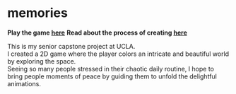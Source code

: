 # memories

**Play the game [here](https://aprilding.com/memories)**
**Read about the process of creating [here](https://aprilding.com/projects/memories.html)**

This is my senior capstone project at UCLA. \
I created a 2D game where the player colors an intricate and beautiful world by exploring the space. \
Seeing so many people stressed in their chaotic daily routine, I hope to bring people moments of peace by guiding them to unfold the delightful animations.
